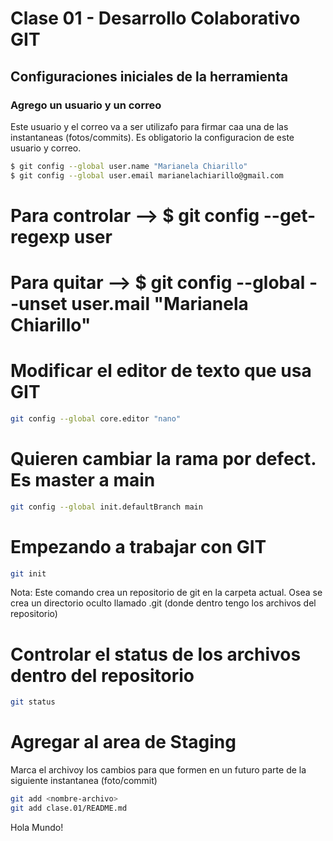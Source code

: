 # Clase 01 - Desarrollo Colaborativo GIT

## Configuraciones iniciales de la herramienta

### Agrego un usuario y un correo
Este usuario y el correo va a ser utilizafo para firmar caa una de las instantaneas  (fotos/commits). Es obligatorio la configuracion de este usuario y correo.


```sh
$ git config --global user.name "Marianela Chiarillo"
$ git config --global user.email marianelachiarillo@gmail.com

```
# Para controlar --> $ git config --get-regexp user
# Para quitar --> $ git config --global --unset user.mail "Marianela Chiarillo"

# Modificar el editor de texto que usa GIT
```sh
git config --global core.editor "nano"
```

# Quieren cambiar la rama por defect. Es master a main
```sh	
git config --global init.defaultBranch main
```

# Empezando a trabajar con GIT

```sh
git init
```

Nota: Este comando crea un repositorio de git en la carpeta actual. Osea se crea un directorio oculto llamado .git (donde dentro tengo los archivos del repositorio)

# Controlar el status de los archivos dentro del repositorio 

```sh
git status
```

# Agregar al area de Staging
Marca el archivoy los cambios para que formen en un futuro parte de la siguiente instantanea (foto/commit)

```sh
git add <nombre-archivo>
git add clase.01/README.md
```
Hola Mundo!